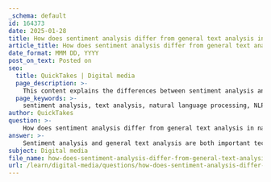 ```yaml
---
_schema: default
id: 164373
date: 2025-01-28
title: How does sentiment analysis differ from general text analysis in natural language processing?
article_title: How does sentiment analysis differ from general text analysis in natural language processing?
date_format: MMM DD, YYYY
post_on_text: Posted on
seo:
  title: QuickTakes | Digital media
  page_description: >-
    This content explains the differences between sentiment analysis and general text analysis within natural language processing (NLP), highlighting their definitions, techniques, applications, and outcomes.
  page_keywords: >-
    sentiment analysis, text analysis, natural language processing, NLP, emotional tone, opinion mining, techniques, applications, machine learning, sentiment classification, document classification, information retrieval, keyword extraction
author: QuickTakes
question: >-
    How does sentiment analysis differ from general text analysis in natural language processing?
answer: >-
    Sentiment analysis and general text analysis are both important techniques within the field of natural language processing (NLP), but they serve different purposes and have distinct methodologies.\n\n1. **Definition and Focus**:\n   - **Text Analysis**: This is a broader field that encompasses various techniques aimed at extracting and organizing information from unstructured text. It focuses on understanding the content, structure, and meaning of the text without necessarily interpreting the emotional tone. Text analysis can include tasks such as topic modeling, keyword extraction, and summarization.\n   - **Sentiment Analysis**: This is a specialized subset of text analysis that specifically aims to identify and interpret the emotional tone or sentiment expressed in the text. It categorizes text into sentiments such as positive, negative, or neutral, often referred to as opinion mining.\n\n2. **Techniques Used**:\n   - **Text Analysis**: It employs a variety of NLP techniques, including tokenization, part-of-speech tagging, named entity recognition, and more. These techniques help in organizing and understanding the structure of the text.\n   - **Sentiment Analysis**: This typically utilizes machine learning algorithms, natural language processing, and sometimes deep learning models to assess the emotional content of the text. It often involves training models on labeled datasets where the sentiment is already known.\n\n3. **Applications**:\n   - **Text Analysis**: It is used in various applications such as document classification, information retrieval, and summarization. Businesses might use text analysis to extract insights from reports or customer feedback without focusing on the emotional aspect.\n   - **Sentiment Analysis**: This is particularly valuable in fields like marketing, customer service, and social media monitoring, where understanding customer opinions and emotions can drive business decisions. For example, companies analyze social media posts or product reviews to gauge public sentiment about their brand or products.\n\n4. **Outcome**:\n   - **Text Analysis**: The outcome is often a structured representation of the text data, such as a summary or a set of keywords that represent the main topics.\n   - **Sentiment Analysis**: The outcome is a sentiment score or classification that indicates the emotional tone of the text, which can be used to inform strategies in customer engagement, product development, and more.\n\nIn summary, while both sentiment analysis and general text analysis are integral to understanding and processing textual data, sentiment analysis is specifically focused on the emotional content, whereas text analysis encompasses a wider range of techniques aimed at extracting and organizing information.
subject: Digital media
file_name: how-does-sentiment-analysis-differ-from-general-text-analysis-in-natural-language-processing.md
url: /learn/digital-media/questions/how-does-sentiment-analysis-differ-from-general-text-analysis-in-natural-language-processing
---
```


&nbsp;